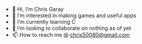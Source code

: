 - 👋 Hi, I’m Chris Garay
- 👀 I’m interested in making games and useful apps
- 🌱 I’m currently learning C
- 💞️ I’m looking to collaborate on nothing as of yet
- 📫 How to reach me @ chris50080@gmail.com

<!---
chris50080/chris50080 is a ✨ special ✨ repository because its `README.md` (this file) appears on your GitHub profile.
You can click the Preview link to take a look at your changes.
--->
